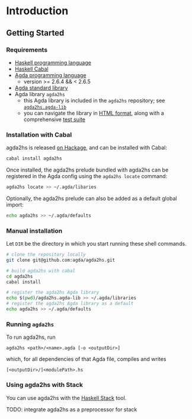 # Introduction

## Getting Started

### Requirements

- [Haskell programming language](https://www.haskell.org)
- [Haskell Cabal](https://www.haskell.org/cabal/)
- [Agda programming language](https://github.com/agda/agda)
  - version >= 2.6.4 && < 2.6.5
- [Agda standard library](https://github.com/agda/agda-stdlib)
- Agda library `agda2hs`
  - this Agda library is included in the `agda2hs` repository; see
    [`agda2hs.agda-lib`](https://github.com/agda/agda2hs/blob/master/agda2hs.agda-lib)
  - you can navigate the library in [HTML format](https://agda.github.io/agda2hs/lib/),
    along with a comprehensive [test suite](https://agda.github.io/agda2hs/test/)

### Installation with Cabal

agda2hs is released [on Hackage](https://hackage.haskell.org/package/agda2hs),
and can be installed with Cabal:

```sh
cabal install agda2hs
```

Once installed, the agda2hs prelude bundled with agda2hs
can be registered in the Agda config using the `agda2hs locate` command:

```sh
agda2hs locate >> ~/.agda/libaries
```

Optionally, the agda2hs prelude can also be added as a default global import:

```sh
echo agda2hs >> ~/.agda/defaults
```

### Manual installation

Let `DIR` be the directory in which you start running these shell commands.
```sh
# clone the repository locally
git clone git@github.com:agda/agda2hs.git

# build agda2hs with cabal
cd agda2hs
cabal install

# register the agda2hs Agda library
echo $(pwd)/agda2hs.agda-lib >> ~/.agda/libraries
# register the agda2hs Agda library as a default
echo agda2hs >> ~/.agda/defaults
```

### Running `agda2hs`

To run agda2hs, run
```
agda2hs <path>/<name>.agda [-o <outputDir>]
```
which, for all dependencies of that Agda file, compiles and writes
```
[<outputDir>/]<modulePath>.hs
```

### Using agda2hs with Stack

You can use agda2hs with the [Haskell
Stack](https://docs.haskellstack.org/en/stable/) tool.

TODO: integrate agda2hs as a preprocessor for stack
